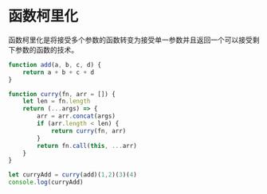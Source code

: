 # 函数柯里化  

函数柯里化是将接受多个参数的函数转变为接受单一参数并且返回一个可以接受剩下参数的函数的技术。  

```javascript
function add(a, b, c, d) {
    return a + b + c + d
}

function curry(fn, arr = []) {
    let len = fn.length
    return (...args) => {
        arr = arr.concat(args)
        if (arr.length < len) {
            return curry(fn, arr)
        }
        return fn.call(this, ...arr)
    }
}

let curryAdd = curry(add)(1,2)(3)(4)
console.log(curryAdd)
```
